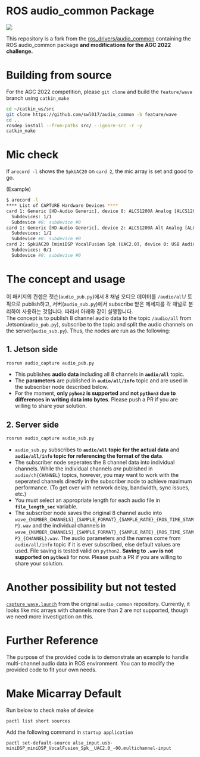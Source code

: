 # ROS audio\_common Package
[![](https://github.com/swl017/audio_common/actions/workflows/main.yml/badge.svg?=master)](https://github.com/swl017/audio_common/actions/workflows/main.yml)

This repository is a fork from the [ros_drivers/audio_common](https://github.com/ros-drivers/audio_common) containing the ROS audio\_common package __and modifications for the AGC 2022 challenge.__


# Building from source

For the AGC 2022 competition, please `git clone` and build the `feature/wave` branch using `catkin_make`

```bash
cd ~/catkin_ws/src
git clone https://github.com/swl017/audio_common -b feature/wave
cd ..
rosdep install --from-paths src/ --ignore-src -r -y
catkin_make
```

# Mic check
If `arecord -l` shows the `SpkUAC20` on `card 2`, the mic array is set and good to go.

(Example)
```bash
$ arecord -l
**** List of CAPTURE Hardware Devices ****
card 1: Generic [HD-Audio Generic], device 0: ALCS1200A Analog [ALCS1200A Analog]
  Subdevices: 1/1
  Subdevice #0: subdevice #0
card 1: Generic [HD-Audio Generic], device 2: ALCS1200A Alt Analog [ALCS1200A Alt Analog]
  Subdevices: 1/1
  Subdevice #0: subdevice #0
card 2: SpkUAC20 [miniDSP VocalFusion Spk (UAC2.0], device 0: USB Audio [USB Audio]
  Subdevices: 0/1
  Subdevice #0: subdevice #0
```

# The concept and usage
이 패키지의 컨셉은 젯슨(`audio_pub.py`)에서 8 채널 오디오 데이터를 `/audio/all`/ 토픽으로 publish하고, 서버(`audio_sub.py`)에서 subscribe 받은 메세지를 각 채널로 분리하여 사용하는 것입니다. 따라서 아래와 같이 실행합니다. \
The concept is to publish 8 channel audio data to the topic `/audio/all` from Jetson(`audio_pub.py`), subscribe to the topic and split the audio channels on the server(`audio_sub.py`). Thus, the nodes are run as the following:

## 1. Jetson side
```bash
rosrun audio_capture audio_pub.py
```
- This publishes __audio data__ including all 8 channels in __`audio/all`__ topic. 
- The __parameters__ are published in __`audio/all/info`__ topic and are used in the subscriber node described below.
- For the moment, __only `pyhon2` is supported__ and __not `python3` due to differences in writing data into bytes__. Please push a PR if you are willing to share your solution.

## 2. Server side
```bash
rosrun audio_capture audio_sub.py
```
- `audio_sub.py` subscribes to __`audio/all` topic for the actual data__ and __`audio/all/info` topic for referencing the format of the data__.
- The subscriber node seperates the 8 channel data into individual channels. While the individual channels _are_ published in `audio/ch{CHANNEL}` topics, however, you may want to work with the seperated channels directly in the subscriber node to achieve maximum performance. (To get over with network delay, bandwidth, sync issues, etc.)
- You must select an appropriate length for each audio file in __`file_length_sec`__ variable.
- The subscriber node saves the original 8 channel audio into `wave_{NUMBER_CHANNELS}_{SAMPLE_FORMAT}_{SAMPLE_RATE}_{ROS_TIME_STAMP}.wav` and the individual channels in `wave_{NUMBER_CHANNELS}_{SAMPLE_FORMAT}_{SAMPLE_RATE}_{ROS_TIME_STAMP}_{CHANNEL}.wav`. The audio parameters and the names come from `audio/all/info` topic if it is ever subscribed, else default values are used. File saving is tested valid on `python2`. __Saving to `.wav` is not supported on `python3`__ for now. Please push a PR if you are willing to share your solution.

# Another possibility but not tested
[`capture_wave.launch`](https://github.com/swl017/audio_common/blob/feature/wave/audio_capture/launch/capture_wave.launch) from the original `audio_common` repository. Currently, it looks like mic arrays with channels more than 2 are not supported, though we need more investigation on this.


# Further Reference
The purpose of the provided code is to demonstrate an example to handle multi-channel audio data in ROS environment. You can to modify the provided code to fit your own needs.

# Make Micarray Default
Run below to check make of device
```
pactl list short sources
```
Add the following command in `startup application`
```
pactl set-default-source alsa_input.usb-miniDSP_miniDSP_VocalFusion_Spk__UAC2.0_-00.multichannel-input
```